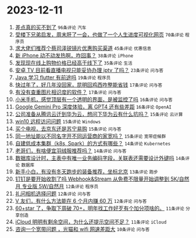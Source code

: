 # 2023-12-11

1. [差点真的买不到了](https://www.v2ex.com/t/999234) `96条评论` `汽车`
1. [受楼下兄弟启发，周末肝了一会，也做了一个人生进度可视化网页](https://www.v2ex.com/t/999288) `70条评论` `程序员`
1. [求大佬们推荐个蔡司泽锐镜片优惠购买渠道](https://www.v2ex.com/t/999264) `45条评论` `优惠信息`
1. [新 iPhone 动不动发热啊，咋回事？](https://www.v2ex.com/t/999290) `38条评论` `iPhone`
1. [发现现在线上购物价格已经高于线下了](https://www.v2ex.com/t/999301) `35条评论` `生活`
1. [安卓 TV 目前看直播电视只能妥协办理 iptv 了吗？](https://www.v2ex.com/t/999273) `23条评论` `问与答`
1. [Java 学习 flutter 有前途吗](https://www.v2ex.com/t/999262) `19条评论` `程序员`
1. [快过年了，好几年没回家，昆明回鸡西咋整能省钱](https://www.v2ex.com/t/999327) `17条评论` `问与答`
1. [有没有查重图片相识度的软件？](https://www.v2ex.com/t/999244) `17条评论` `问与答`
1. [小米手机，感觉顶层有一个透明的界面，是被监控了吗](https://www.v2ex.com/t/999297) `16条评论` `问与答`
1. [Google Gemini Pro 深度体验，离 GPT4 还有些差距](https://www.v2ex.com/t/999267) `16条评论` `OpenAI`
1. [公司准备从腾讯云迁到华为云，想问下华为云有什么坑吗？](https://www.v2ex.com/t/999326) `15条评论` `云计算`
1. [win10 远程访问问题](https://www.v2ex.com/t/999300) `15条评论` `Windows`
1. [买个电视，去京东还是苏宁易购](https://www.v2ex.com/t/999282) `15条评论` `问与答`
1. [同一地址能以不同名字开不同运营商的家宽吗？](https://www.v2ex.com/t/999250) `15条评论` `宽带症候群`
1. [自建低成本集群（k8s, Spark）的方式有哪些？](https://www.v2ex.com/t/999291) `14条评论` `Kubernetes`
1. [老哥们，有啥便宜羽绒服推荐吗？](https://www.v2ex.com/t/999287) `14条评论` `问与答`
1. [数据库设计时，主表中有唯一业务编码字段，关联表还需要设计外键吗](https://www.v2ex.com/t/999254) `14条评论` `数据库`
1. [新手小白，有没有冬天跑步的装备推荐，坐标北京](https://www.v2ex.com/t/999238) `13条评论` `跑步`
1. [钉钉是要开始收割了吗 Webhook&Stream 从免费不限量开始调整到 5K/自然月 专业版 5W/自然月](https://www.v2ex.com/t/999302) `12条评论` `程序员`
1. [礼问相机选择问题](https://www.v2ex.com/t/999277) `12条评论` `问与答`
1. [V 友们，有什么方法能在 6 个月内赚 60 万](https://www.v2ex.com/t/999265) `12条评论` `问与答`
1. [60+star 了，争取下周破 70+，明年找工作好歹有个加分项啥的。](https://www.v2ex.com/t/999316) `11条评论` `分享创造`
1. [iCloud 明明有剩余空间，为什么还提示空间不足？](https://www.v2ex.com/t/999268) `11条评论` `iCloud`
1. [咨询一个宽带问题 ，光猫和 wifi 网速差距大](https://www.v2ex.com/t/999305) `10条评论` `问与答`
